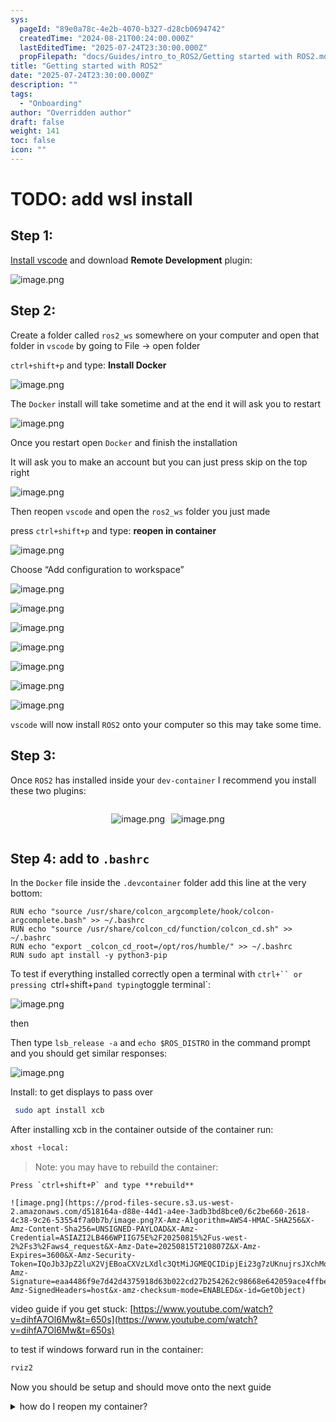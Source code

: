```yaml
---
sys:
  pageId: "89e0a78c-4e2b-4070-b327-d28cb0694742"
  createdTime: "2024-08-21T00:24:00.000Z"
  lastEditedTime: "2025-07-24T23:30:00.000Z"
  propFilepath: "docs/Guides/intro_to_ROS2/Getting started with ROS2.md"
title: "Getting started with ROS2"
date: "2025-07-24T23:30:00.000Z"
description: ""
tags:
  - "Onboarding"
author: "Overridden author"
draft: false
weight: 141
toc: false
icon: ""
---
```


# TODO: add wsl install

## Step 1:

[Install vscode](https://code.visualstudio.com/download) and download **Remote Development** plugin:

![image.png](https://prod-files-secure.s3.us-west-2.amazonaws.com/d518164a-d88e-44d1-a4ee-3adb3bd8bce0/efb52993-1881-4a40-b95e-6f020334f022/image.png?X-Amz-Algorithm=AWS4-HMAC-SHA256&X-Amz-Content-Sha256=UNSIGNED-PAYLOAD&X-Amz-Credential=ASIAZI2LB466XF764OO6%2F20250815%2Fus-west-2%2Fs3%2Faws4_request&X-Amz-Date=20250815T210759Z&X-Amz-Expires=3600&X-Amz-Security-Token=IQoJb3JpZ2luX2VjEBoaCXVzLXdlc3QtMiJHMEUCIQCP2pHoE0D1whFAJprcrrn5q7PIDVY9RsKTQa9rlYNYeAIgYZfv6MDCKmivkEyvh5f8JezQt3q76oFbs3j9R8Uwxb8q%2FwMIYhAAGgw2Mzc0MjMxODM4MDUiDB4FpehiRF16RVIZPyrcA9Wk3g%2BwCNvhmSB2Q%2FfFdZ6D%2FtaTXLdvJDfJlyY%2B%2BA2H4qCKBz%2FMcGp%2BFj7xom%2BpVb7kTjhjyjW6CN5DF7dU7wtSUl00uY0nmv0rNw4ocipjgONte9sVfRk2zVhgB6ccduCBV9xdT7Wv31iBRxm0TR4%2Ft7UZPdT0AuMXG7J0aXJyplAKpsdkXLplRP95KczWpq1HhKyEZu4LIn0Ovvz1ZdgySRehLwMyxNagvIT9BImUq5OkLDvBbIqUB%2FM9oOiPJe5TscSryUzY1c68EfK91S3Ps4edxYAbj%2FmhSC9lOq%2BhAgOYmPZSa0etszcFUDjCHcFtq7cWu7fw9AK5VE7wkV4geweB3t5nMizo5tpcwD9lNI8Ru5Pn0jFVmApaPZ%2FOqA722MlKGv8%2BVh64zLqVscb5kozQLyKVsckwwyFtRT0spDpMqsNJ2%2Fccm8nldacRVUYdk8%2FtykNgczAaZgnfi3dqlqcvgv5B%2BZ8kdFi3nRC66b9ktt2PrmqToZNMF14WhVmCceNVRkjcFODG%2FmXXiVSixTV4z8FGIijMojJKuegpiCnRF9RpWyEwa4AhRJmQZGLsCmWe%2BT311oNFNvDQ0%2F3A%2B0UiRVgu2x%2FXyuhDX9CObk7BAR4OCSGPIwNcMKHa%2FcQGOqUBD8ZJm%2FuUhk1xyMTxZIiahXozx6VnKqoCXB4C0jzkFQMI%2F19hDR90B8oqAhjbHkjvJlLs37%2BC04fO92hshBtmf132VQZDzZdkpc3cwDewQGPZe%2FbrwN7qw0EpbhxKtY%2F5mFAH4Ev8jB6vDJHZF5VjTcrRAhiwq6LOAfXLKIpWcbQk4MSSuAVK2tm3Z2u3kqrcEME1rVdKg6FVK4Vi9jC%2B0bWcbC7g&X-Amz-Signature=cbc1f30691cfe0fdc0448c73a6e83f4e96010a06fdc1460ff2375875ebd23231&X-Amz-SignedHeaders=host&x-amz-checksum-mode=ENABLED&x-id=GetObject)

## Step 2:

Create a folder called `ros2_ws` somewhere on your computer and open that folder in `vscode` by going to File → open folder 

`ctrl+shift+p` and type: **Install Docker**

![image.png](https://prod-files-secure.s3.us-west-2.amazonaws.com/d518164a-d88e-44d1-a4ee-3adb3bd8bce0/2269dc0e-1cd5-47ff-bceb-c04ad9b2eab0/image.png?X-Amz-Algorithm=AWS4-HMAC-SHA256&X-Amz-Content-Sha256=UNSIGNED-PAYLOAD&X-Amz-Credential=ASIAZI2LB466XF764OO6%2F20250815%2Fus-west-2%2Fs3%2Faws4_request&X-Amz-Date=20250815T210759Z&X-Amz-Expires=3600&X-Amz-Security-Token=IQoJb3JpZ2luX2VjEBoaCXVzLXdlc3QtMiJHMEUCIQCP2pHoE0D1whFAJprcrrn5q7PIDVY9RsKTQa9rlYNYeAIgYZfv6MDCKmivkEyvh5f8JezQt3q76oFbs3j9R8Uwxb8q%2FwMIYhAAGgw2Mzc0MjMxODM4MDUiDB4FpehiRF16RVIZPyrcA9Wk3g%2BwCNvhmSB2Q%2FfFdZ6D%2FtaTXLdvJDfJlyY%2B%2BA2H4qCKBz%2FMcGp%2BFj7xom%2BpVb7kTjhjyjW6CN5DF7dU7wtSUl00uY0nmv0rNw4ocipjgONte9sVfRk2zVhgB6ccduCBV9xdT7Wv31iBRxm0TR4%2Ft7UZPdT0AuMXG7J0aXJyplAKpsdkXLplRP95KczWpq1HhKyEZu4LIn0Ovvz1ZdgySRehLwMyxNagvIT9BImUq5OkLDvBbIqUB%2FM9oOiPJe5TscSryUzY1c68EfK91S3Ps4edxYAbj%2FmhSC9lOq%2BhAgOYmPZSa0etszcFUDjCHcFtq7cWu7fw9AK5VE7wkV4geweB3t5nMizo5tpcwD9lNI8Ru5Pn0jFVmApaPZ%2FOqA722MlKGv8%2BVh64zLqVscb5kozQLyKVsckwwyFtRT0spDpMqsNJ2%2Fccm8nldacRVUYdk8%2FtykNgczAaZgnfi3dqlqcvgv5B%2BZ8kdFi3nRC66b9ktt2PrmqToZNMF14WhVmCceNVRkjcFODG%2FmXXiVSixTV4z8FGIijMojJKuegpiCnRF9RpWyEwa4AhRJmQZGLsCmWe%2BT311oNFNvDQ0%2F3A%2B0UiRVgu2x%2FXyuhDX9CObk7BAR4OCSGPIwNcMKHa%2FcQGOqUBD8ZJm%2FuUhk1xyMTxZIiahXozx6VnKqoCXB4C0jzkFQMI%2F19hDR90B8oqAhjbHkjvJlLs37%2BC04fO92hshBtmf132VQZDzZdkpc3cwDewQGPZe%2FbrwN7qw0EpbhxKtY%2F5mFAH4Ev8jB6vDJHZF5VjTcrRAhiwq6LOAfXLKIpWcbQk4MSSuAVK2tm3Z2u3kqrcEME1rVdKg6FVK4Vi9jC%2B0bWcbC7g&X-Amz-Signature=4c144897af1fe8998a8abedd21cab9c6a0a67a0e3e36d706306d61483f7e4469&X-Amz-SignedHeaders=host&x-amz-checksum-mode=ENABLED&x-id=GetObject)

The `Docker` install will take sometime and at the end it will ask you to restart

![image.png](https://prod-files-secure.s3.us-west-2.amazonaws.com/d518164a-d88e-44d1-a4ee-3adb3bd8bce0/ed233f78-be33-4b1f-b89c-9c346c0e961e/image.png?X-Amz-Algorithm=AWS4-HMAC-SHA256&X-Amz-Content-Sha256=UNSIGNED-PAYLOAD&X-Amz-Credential=ASIAZI2LB466XF764OO6%2F20250815%2Fus-west-2%2Fs3%2Faws4_request&X-Amz-Date=20250815T210759Z&X-Amz-Expires=3600&X-Amz-Security-Token=IQoJb3JpZ2luX2VjEBoaCXVzLXdlc3QtMiJHMEUCIQCP2pHoE0D1whFAJprcrrn5q7PIDVY9RsKTQa9rlYNYeAIgYZfv6MDCKmivkEyvh5f8JezQt3q76oFbs3j9R8Uwxb8q%2FwMIYhAAGgw2Mzc0MjMxODM4MDUiDB4FpehiRF16RVIZPyrcA9Wk3g%2BwCNvhmSB2Q%2FfFdZ6D%2FtaTXLdvJDfJlyY%2B%2BA2H4qCKBz%2FMcGp%2BFj7xom%2BpVb7kTjhjyjW6CN5DF7dU7wtSUl00uY0nmv0rNw4ocipjgONte9sVfRk2zVhgB6ccduCBV9xdT7Wv31iBRxm0TR4%2Ft7UZPdT0AuMXG7J0aXJyplAKpsdkXLplRP95KczWpq1HhKyEZu4LIn0Ovvz1ZdgySRehLwMyxNagvIT9BImUq5OkLDvBbIqUB%2FM9oOiPJe5TscSryUzY1c68EfK91S3Ps4edxYAbj%2FmhSC9lOq%2BhAgOYmPZSa0etszcFUDjCHcFtq7cWu7fw9AK5VE7wkV4geweB3t5nMizo5tpcwD9lNI8Ru5Pn0jFVmApaPZ%2FOqA722MlKGv8%2BVh64zLqVscb5kozQLyKVsckwwyFtRT0spDpMqsNJ2%2Fccm8nldacRVUYdk8%2FtykNgczAaZgnfi3dqlqcvgv5B%2BZ8kdFi3nRC66b9ktt2PrmqToZNMF14WhVmCceNVRkjcFODG%2FmXXiVSixTV4z8FGIijMojJKuegpiCnRF9RpWyEwa4AhRJmQZGLsCmWe%2BT311oNFNvDQ0%2F3A%2B0UiRVgu2x%2FXyuhDX9CObk7BAR4OCSGPIwNcMKHa%2FcQGOqUBD8ZJm%2FuUhk1xyMTxZIiahXozx6VnKqoCXB4C0jzkFQMI%2F19hDR90B8oqAhjbHkjvJlLs37%2BC04fO92hshBtmf132VQZDzZdkpc3cwDewQGPZe%2FbrwN7qw0EpbhxKtY%2F5mFAH4Ev8jB6vDJHZF5VjTcrRAhiwq6LOAfXLKIpWcbQk4MSSuAVK2tm3Z2u3kqrcEME1rVdKg6FVK4Vi9jC%2B0bWcbC7g&X-Amz-Signature=c1798f693f492c8c9fe28208447a0ad24c8f7bacce5febadf2f016f17fb034b8&X-Amz-SignedHeaders=host&x-amz-checksum-mode=ENABLED&x-id=GetObject)

Once you restart open `Docker` and finish the installation

It will ask you to make an account but you can just press skip on the top right

![image.png](https://prod-files-secure.s3.us-west-2.amazonaws.com/d518164a-d88e-44d1-a4ee-3adb3bd8bce0/21010ad9-1659-4fd9-9f59-9932a09b2a3d/image.png?X-Amz-Algorithm=AWS4-HMAC-SHA256&X-Amz-Content-Sha256=UNSIGNED-PAYLOAD&X-Amz-Credential=ASIAZI2LB466XF764OO6%2F20250815%2Fus-west-2%2Fs3%2Faws4_request&X-Amz-Date=20250815T210759Z&X-Amz-Expires=3600&X-Amz-Security-Token=IQoJb3JpZ2luX2VjEBoaCXVzLXdlc3QtMiJHMEUCIQCP2pHoE0D1whFAJprcrrn5q7PIDVY9RsKTQa9rlYNYeAIgYZfv6MDCKmivkEyvh5f8JezQt3q76oFbs3j9R8Uwxb8q%2FwMIYhAAGgw2Mzc0MjMxODM4MDUiDB4FpehiRF16RVIZPyrcA9Wk3g%2BwCNvhmSB2Q%2FfFdZ6D%2FtaTXLdvJDfJlyY%2B%2BA2H4qCKBz%2FMcGp%2BFj7xom%2BpVb7kTjhjyjW6CN5DF7dU7wtSUl00uY0nmv0rNw4ocipjgONte9sVfRk2zVhgB6ccduCBV9xdT7Wv31iBRxm0TR4%2Ft7UZPdT0AuMXG7J0aXJyplAKpsdkXLplRP95KczWpq1HhKyEZu4LIn0Ovvz1ZdgySRehLwMyxNagvIT9BImUq5OkLDvBbIqUB%2FM9oOiPJe5TscSryUzY1c68EfK91S3Ps4edxYAbj%2FmhSC9lOq%2BhAgOYmPZSa0etszcFUDjCHcFtq7cWu7fw9AK5VE7wkV4geweB3t5nMizo5tpcwD9lNI8Ru5Pn0jFVmApaPZ%2FOqA722MlKGv8%2BVh64zLqVscb5kozQLyKVsckwwyFtRT0spDpMqsNJ2%2Fccm8nldacRVUYdk8%2FtykNgczAaZgnfi3dqlqcvgv5B%2BZ8kdFi3nRC66b9ktt2PrmqToZNMF14WhVmCceNVRkjcFODG%2FmXXiVSixTV4z8FGIijMojJKuegpiCnRF9RpWyEwa4AhRJmQZGLsCmWe%2BT311oNFNvDQ0%2F3A%2B0UiRVgu2x%2FXyuhDX9CObk7BAR4OCSGPIwNcMKHa%2FcQGOqUBD8ZJm%2FuUhk1xyMTxZIiahXozx6VnKqoCXB4C0jzkFQMI%2F19hDR90B8oqAhjbHkjvJlLs37%2BC04fO92hshBtmf132VQZDzZdkpc3cwDewQGPZe%2FbrwN7qw0EpbhxKtY%2F5mFAH4Ev8jB6vDJHZF5VjTcrRAhiwq6LOAfXLKIpWcbQk4MSSuAVK2tm3Z2u3kqrcEME1rVdKg6FVK4Vi9jC%2B0bWcbC7g&X-Amz-Signature=8471a288e79d2439aeb767f46b50c2696d2c6ac8811fd73713e9a85132807575&X-Amz-SignedHeaders=host&x-amz-checksum-mode=ENABLED&x-id=GetObject)

Then reopen `vscode` and open the `ros2_ws` folder you just made

press `ctrl+shift+p` and type: **reopen in container**

![image.png](https://prod-files-secure.s3.us-west-2.amazonaws.com/d518164a-d88e-44d1-a4ee-3adb3bd8bce0/4e93b8c2-41ad-488c-8095-c74205196118/image.png?X-Amz-Algorithm=AWS4-HMAC-SHA256&X-Amz-Content-Sha256=UNSIGNED-PAYLOAD&X-Amz-Credential=ASIAZI2LB466XF764OO6%2F20250815%2Fus-west-2%2Fs3%2Faws4_request&X-Amz-Date=20250815T210759Z&X-Amz-Expires=3600&X-Amz-Security-Token=IQoJb3JpZ2luX2VjEBoaCXVzLXdlc3QtMiJHMEUCIQCP2pHoE0D1whFAJprcrrn5q7PIDVY9RsKTQa9rlYNYeAIgYZfv6MDCKmivkEyvh5f8JezQt3q76oFbs3j9R8Uwxb8q%2FwMIYhAAGgw2Mzc0MjMxODM4MDUiDB4FpehiRF16RVIZPyrcA9Wk3g%2BwCNvhmSB2Q%2FfFdZ6D%2FtaTXLdvJDfJlyY%2B%2BA2H4qCKBz%2FMcGp%2BFj7xom%2BpVb7kTjhjyjW6CN5DF7dU7wtSUl00uY0nmv0rNw4ocipjgONte9sVfRk2zVhgB6ccduCBV9xdT7Wv31iBRxm0TR4%2Ft7UZPdT0AuMXG7J0aXJyplAKpsdkXLplRP95KczWpq1HhKyEZu4LIn0Ovvz1ZdgySRehLwMyxNagvIT9BImUq5OkLDvBbIqUB%2FM9oOiPJe5TscSryUzY1c68EfK91S3Ps4edxYAbj%2FmhSC9lOq%2BhAgOYmPZSa0etszcFUDjCHcFtq7cWu7fw9AK5VE7wkV4geweB3t5nMizo5tpcwD9lNI8Ru5Pn0jFVmApaPZ%2FOqA722MlKGv8%2BVh64zLqVscb5kozQLyKVsckwwyFtRT0spDpMqsNJ2%2Fccm8nldacRVUYdk8%2FtykNgczAaZgnfi3dqlqcvgv5B%2BZ8kdFi3nRC66b9ktt2PrmqToZNMF14WhVmCceNVRkjcFODG%2FmXXiVSixTV4z8FGIijMojJKuegpiCnRF9RpWyEwa4AhRJmQZGLsCmWe%2BT311oNFNvDQ0%2F3A%2B0UiRVgu2x%2FXyuhDX9CObk7BAR4OCSGPIwNcMKHa%2FcQGOqUBD8ZJm%2FuUhk1xyMTxZIiahXozx6VnKqoCXB4C0jzkFQMI%2F19hDR90B8oqAhjbHkjvJlLs37%2BC04fO92hshBtmf132VQZDzZdkpc3cwDewQGPZe%2FbrwN7qw0EpbhxKtY%2F5mFAH4Ev8jB6vDJHZF5VjTcrRAhiwq6LOAfXLKIpWcbQk4MSSuAVK2tm3Z2u3kqrcEME1rVdKg6FVK4Vi9jC%2B0bWcbC7g&X-Amz-Signature=4a06073b0e6a3f3b6c89c56e1995dd0de249873ce326fee8929d88fe5cdf886c&X-Amz-SignedHeaders=host&x-amz-checksum-mode=ENABLED&x-id=GetObject)

Choose “Add configuration to workspace”

![image.png](https://prod-files-secure.s3.us-west-2.amazonaws.com/d518164a-d88e-44d1-a4ee-3adb3bd8bce0/9560b282-5060-4989-ba37-97e7b2c22476/image.png?X-Amz-Algorithm=AWS4-HMAC-SHA256&X-Amz-Content-Sha256=UNSIGNED-PAYLOAD&X-Amz-Credential=ASIAZI2LB466XF764OO6%2F20250815%2Fus-west-2%2Fs3%2Faws4_request&X-Amz-Date=20250815T210759Z&X-Amz-Expires=3600&X-Amz-Security-Token=IQoJb3JpZ2luX2VjEBoaCXVzLXdlc3QtMiJHMEUCIQCP2pHoE0D1whFAJprcrrn5q7PIDVY9RsKTQa9rlYNYeAIgYZfv6MDCKmivkEyvh5f8JezQt3q76oFbs3j9R8Uwxb8q%2FwMIYhAAGgw2Mzc0MjMxODM4MDUiDB4FpehiRF16RVIZPyrcA9Wk3g%2BwCNvhmSB2Q%2FfFdZ6D%2FtaTXLdvJDfJlyY%2B%2BA2H4qCKBz%2FMcGp%2BFj7xom%2BpVb7kTjhjyjW6CN5DF7dU7wtSUl00uY0nmv0rNw4ocipjgONte9sVfRk2zVhgB6ccduCBV9xdT7Wv31iBRxm0TR4%2Ft7UZPdT0AuMXG7J0aXJyplAKpsdkXLplRP95KczWpq1HhKyEZu4LIn0Ovvz1ZdgySRehLwMyxNagvIT9BImUq5OkLDvBbIqUB%2FM9oOiPJe5TscSryUzY1c68EfK91S3Ps4edxYAbj%2FmhSC9lOq%2BhAgOYmPZSa0etszcFUDjCHcFtq7cWu7fw9AK5VE7wkV4geweB3t5nMizo5tpcwD9lNI8Ru5Pn0jFVmApaPZ%2FOqA722MlKGv8%2BVh64zLqVscb5kozQLyKVsckwwyFtRT0spDpMqsNJ2%2Fccm8nldacRVUYdk8%2FtykNgczAaZgnfi3dqlqcvgv5B%2BZ8kdFi3nRC66b9ktt2PrmqToZNMF14WhVmCceNVRkjcFODG%2FmXXiVSixTV4z8FGIijMojJKuegpiCnRF9RpWyEwa4AhRJmQZGLsCmWe%2BT311oNFNvDQ0%2F3A%2B0UiRVgu2x%2FXyuhDX9CObk7BAR4OCSGPIwNcMKHa%2FcQGOqUBD8ZJm%2FuUhk1xyMTxZIiahXozx6VnKqoCXB4C0jzkFQMI%2F19hDR90B8oqAhjbHkjvJlLs37%2BC04fO92hshBtmf132VQZDzZdkpc3cwDewQGPZe%2FbrwN7qw0EpbhxKtY%2F5mFAH4Ev8jB6vDJHZF5VjTcrRAhiwq6LOAfXLKIpWcbQk4MSSuAVK2tm3Z2u3kqrcEME1rVdKg6FVK4Vi9jC%2B0bWcbC7g&X-Amz-Signature=68c9ef7750942e3e64b6df64ec061031b64a3ff3dfee69cc4df63c55af7c9513&X-Amz-SignedHeaders=host&x-amz-checksum-mode=ENABLED&x-id=GetObject)

![image.png](https://prod-files-secure.s3.us-west-2.amazonaws.com/d518164a-d88e-44d1-a4ee-3adb3bd8bce0/2ee63f81-886b-48e8-a553-dc6e5eac99e4/image.png?X-Amz-Algorithm=AWS4-HMAC-SHA256&X-Amz-Content-Sha256=UNSIGNED-PAYLOAD&X-Amz-Credential=ASIAZI2LB466XF764OO6%2F20250815%2Fus-west-2%2Fs3%2Faws4_request&X-Amz-Date=20250815T210759Z&X-Amz-Expires=3600&X-Amz-Security-Token=IQoJb3JpZ2luX2VjEBoaCXVzLXdlc3QtMiJHMEUCIQCP2pHoE0D1whFAJprcrrn5q7PIDVY9RsKTQa9rlYNYeAIgYZfv6MDCKmivkEyvh5f8JezQt3q76oFbs3j9R8Uwxb8q%2FwMIYhAAGgw2Mzc0MjMxODM4MDUiDB4FpehiRF16RVIZPyrcA9Wk3g%2BwCNvhmSB2Q%2FfFdZ6D%2FtaTXLdvJDfJlyY%2B%2BA2H4qCKBz%2FMcGp%2BFj7xom%2BpVb7kTjhjyjW6CN5DF7dU7wtSUl00uY0nmv0rNw4ocipjgONte9sVfRk2zVhgB6ccduCBV9xdT7Wv31iBRxm0TR4%2Ft7UZPdT0AuMXG7J0aXJyplAKpsdkXLplRP95KczWpq1HhKyEZu4LIn0Ovvz1ZdgySRehLwMyxNagvIT9BImUq5OkLDvBbIqUB%2FM9oOiPJe5TscSryUzY1c68EfK91S3Ps4edxYAbj%2FmhSC9lOq%2BhAgOYmPZSa0etszcFUDjCHcFtq7cWu7fw9AK5VE7wkV4geweB3t5nMizo5tpcwD9lNI8Ru5Pn0jFVmApaPZ%2FOqA722MlKGv8%2BVh64zLqVscb5kozQLyKVsckwwyFtRT0spDpMqsNJ2%2Fccm8nldacRVUYdk8%2FtykNgczAaZgnfi3dqlqcvgv5B%2BZ8kdFi3nRC66b9ktt2PrmqToZNMF14WhVmCceNVRkjcFODG%2FmXXiVSixTV4z8FGIijMojJKuegpiCnRF9RpWyEwa4AhRJmQZGLsCmWe%2BT311oNFNvDQ0%2F3A%2B0UiRVgu2x%2FXyuhDX9CObk7BAR4OCSGPIwNcMKHa%2FcQGOqUBD8ZJm%2FuUhk1xyMTxZIiahXozx6VnKqoCXB4C0jzkFQMI%2F19hDR90B8oqAhjbHkjvJlLs37%2BC04fO92hshBtmf132VQZDzZdkpc3cwDewQGPZe%2FbrwN7qw0EpbhxKtY%2F5mFAH4Ev8jB6vDJHZF5VjTcrRAhiwq6LOAfXLKIpWcbQk4MSSuAVK2tm3Z2u3kqrcEME1rVdKg6FVK4Vi9jC%2B0bWcbC7g&X-Amz-Signature=5e0319e322a6e6955b8b3b239d58da1f6628974b6e09338a1f76dc69ecd6d2c5&X-Amz-SignedHeaders=host&x-amz-checksum-mode=ENABLED&x-id=GetObject)

![image.png](https://prod-files-secure.s3.us-west-2.amazonaws.com/d518164a-d88e-44d1-a4ee-3adb3bd8bce0/e0fd626c-c8b6-4b2c-95d1-fa4c26514504/image.png?X-Amz-Algorithm=AWS4-HMAC-SHA256&X-Amz-Content-Sha256=UNSIGNED-PAYLOAD&X-Amz-Credential=ASIAZI2LB466XF764OO6%2F20250815%2Fus-west-2%2Fs3%2Faws4_request&X-Amz-Date=20250815T210759Z&X-Amz-Expires=3600&X-Amz-Security-Token=IQoJb3JpZ2luX2VjEBoaCXVzLXdlc3QtMiJHMEUCIQCP2pHoE0D1whFAJprcrrn5q7PIDVY9RsKTQa9rlYNYeAIgYZfv6MDCKmivkEyvh5f8JezQt3q76oFbs3j9R8Uwxb8q%2FwMIYhAAGgw2Mzc0MjMxODM4MDUiDB4FpehiRF16RVIZPyrcA9Wk3g%2BwCNvhmSB2Q%2FfFdZ6D%2FtaTXLdvJDfJlyY%2B%2BA2H4qCKBz%2FMcGp%2BFj7xom%2BpVb7kTjhjyjW6CN5DF7dU7wtSUl00uY0nmv0rNw4ocipjgONte9sVfRk2zVhgB6ccduCBV9xdT7Wv31iBRxm0TR4%2Ft7UZPdT0AuMXG7J0aXJyplAKpsdkXLplRP95KczWpq1HhKyEZu4LIn0Ovvz1ZdgySRehLwMyxNagvIT9BImUq5OkLDvBbIqUB%2FM9oOiPJe5TscSryUzY1c68EfK91S3Ps4edxYAbj%2FmhSC9lOq%2BhAgOYmPZSa0etszcFUDjCHcFtq7cWu7fw9AK5VE7wkV4geweB3t5nMizo5tpcwD9lNI8Ru5Pn0jFVmApaPZ%2FOqA722MlKGv8%2BVh64zLqVscb5kozQLyKVsckwwyFtRT0spDpMqsNJ2%2Fccm8nldacRVUYdk8%2FtykNgczAaZgnfi3dqlqcvgv5B%2BZ8kdFi3nRC66b9ktt2PrmqToZNMF14WhVmCceNVRkjcFODG%2FmXXiVSixTV4z8FGIijMojJKuegpiCnRF9RpWyEwa4AhRJmQZGLsCmWe%2BT311oNFNvDQ0%2F3A%2B0UiRVgu2x%2FXyuhDX9CObk7BAR4OCSGPIwNcMKHa%2FcQGOqUBD8ZJm%2FuUhk1xyMTxZIiahXozx6VnKqoCXB4C0jzkFQMI%2F19hDR90B8oqAhjbHkjvJlLs37%2BC04fO92hshBtmf132VQZDzZdkpc3cwDewQGPZe%2FbrwN7qw0EpbhxKtY%2F5mFAH4Ev8jB6vDJHZF5VjTcrRAhiwq6LOAfXLKIpWcbQk4MSSuAVK2tm3Z2u3kqrcEME1rVdKg6FVK4Vi9jC%2B0bWcbC7g&X-Amz-Signature=5d77cf712e1a1b80f40917cd780253ff5779fb885b30903eeeadc68d44cf285d&X-Amz-SignedHeaders=host&x-amz-checksum-mode=ENABLED&x-id=GetObject)

![image.png](https://prod-files-secure.s3.us-west-2.amazonaws.com/d518164a-d88e-44d1-a4ee-3adb3bd8bce0/a2e13f50-d2ab-4719-a4c2-7ced634bfc9d/image.png?X-Amz-Algorithm=AWS4-HMAC-SHA256&X-Amz-Content-Sha256=UNSIGNED-PAYLOAD&X-Amz-Credential=ASIAZI2LB466XF764OO6%2F20250815%2Fus-west-2%2Fs3%2Faws4_request&X-Amz-Date=20250815T210759Z&X-Amz-Expires=3600&X-Amz-Security-Token=IQoJb3JpZ2luX2VjEBoaCXVzLXdlc3QtMiJHMEUCIQCP2pHoE0D1whFAJprcrrn5q7PIDVY9RsKTQa9rlYNYeAIgYZfv6MDCKmivkEyvh5f8JezQt3q76oFbs3j9R8Uwxb8q%2FwMIYhAAGgw2Mzc0MjMxODM4MDUiDB4FpehiRF16RVIZPyrcA9Wk3g%2BwCNvhmSB2Q%2FfFdZ6D%2FtaTXLdvJDfJlyY%2B%2BA2H4qCKBz%2FMcGp%2BFj7xom%2BpVb7kTjhjyjW6CN5DF7dU7wtSUl00uY0nmv0rNw4ocipjgONte9sVfRk2zVhgB6ccduCBV9xdT7Wv31iBRxm0TR4%2Ft7UZPdT0AuMXG7J0aXJyplAKpsdkXLplRP95KczWpq1HhKyEZu4LIn0Ovvz1ZdgySRehLwMyxNagvIT9BImUq5OkLDvBbIqUB%2FM9oOiPJe5TscSryUzY1c68EfK91S3Ps4edxYAbj%2FmhSC9lOq%2BhAgOYmPZSa0etszcFUDjCHcFtq7cWu7fw9AK5VE7wkV4geweB3t5nMizo5tpcwD9lNI8Ru5Pn0jFVmApaPZ%2FOqA722MlKGv8%2BVh64zLqVscb5kozQLyKVsckwwyFtRT0spDpMqsNJ2%2Fccm8nldacRVUYdk8%2FtykNgczAaZgnfi3dqlqcvgv5B%2BZ8kdFi3nRC66b9ktt2PrmqToZNMF14WhVmCceNVRkjcFODG%2FmXXiVSixTV4z8FGIijMojJKuegpiCnRF9RpWyEwa4AhRJmQZGLsCmWe%2BT311oNFNvDQ0%2F3A%2B0UiRVgu2x%2FXyuhDX9CObk7BAR4OCSGPIwNcMKHa%2FcQGOqUBD8ZJm%2FuUhk1xyMTxZIiahXozx6VnKqoCXB4C0jzkFQMI%2F19hDR90B8oqAhjbHkjvJlLs37%2BC04fO92hshBtmf132VQZDzZdkpc3cwDewQGPZe%2FbrwN7qw0EpbhxKtY%2F5mFAH4Ev8jB6vDJHZF5VjTcrRAhiwq6LOAfXLKIpWcbQk4MSSuAVK2tm3Z2u3kqrcEME1rVdKg6FVK4Vi9jC%2B0bWcbC7g&X-Amz-Signature=e3c140668c74f1271bc2f111d99ec6324b8e18b15d13dd87c90a6b2ee6feca06&X-Amz-SignedHeaders=host&x-amz-checksum-mode=ENABLED&x-id=GetObject)

![image.png](https://prod-files-secure.s3.us-west-2.amazonaws.com/d518164a-d88e-44d1-a4ee-3adb3bd8bce0/6cc478ad-aaba-4bf7-9fcc-403277ab896c/image.png?X-Amz-Algorithm=AWS4-HMAC-SHA256&X-Amz-Content-Sha256=UNSIGNED-PAYLOAD&X-Amz-Credential=ASIAZI2LB466XF764OO6%2F20250815%2Fus-west-2%2Fs3%2Faws4_request&X-Amz-Date=20250815T210759Z&X-Amz-Expires=3600&X-Amz-Security-Token=IQoJb3JpZ2luX2VjEBoaCXVzLXdlc3QtMiJHMEUCIQCP2pHoE0D1whFAJprcrrn5q7PIDVY9RsKTQa9rlYNYeAIgYZfv6MDCKmivkEyvh5f8JezQt3q76oFbs3j9R8Uwxb8q%2FwMIYhAAGgw2Mzc0MjMxODM4MDUiDB4FpehiRF16RVIZPyrcA9Wk3g%2BwCNvhmSB2Q%2FfFdZ6D%2FtaTXLdvJDfJlyY%2B%2BA2H4qCKBz%2FMcGp%2BFj7xom%2BpVb7kTjhjyjW6CN5DF7dU7wtSUl00uY0nmv0rNw4ocipjgONte9sVfRk2zVhgB6ccduCBV9xdT7Wv31iBRxm0TR4%2Ft7UZPdT0AuMXG7J0aXJyplAKpsdkXLplRP95KczWpq1HhKyEZu4LIn0Ovvz1ZdgySRehLwMyxNagvIT9BImUq5OkLDvBbIqUB%2FM9oOiPJe5TscSryUzY1c68EfK91S3Ps4edxYAbj%2FmhSC9lOq%2BhAgOYmPZSa0etszcFUDjCHcFtq7cWu7fw9AK5VE7wkV4geweB3t5nMizo5tpcwD9lNI8Ru5Pn0jFVmApaPZ%2FOqA722MlKGv8%2BVh64zLqVscb5kozQLyKVsckwwyFtRT0spDpMqsNJ2%2Fccm8nldacRVUYdk8%2FtykNgczAaZgnfi3dqlqcvgv5B%2BZ8kdFi3nRC66b9ktt2PrmqToZNMF14WhVmCceNVRkjcFODG%2FmXXiVSixTV4z8FGIijMojJKuegpiCnRF9RpWyEwa4AhRJmQZGLsCmWe%2BT311oNFNvDQ0%2F3A%2B0UiRVgu2x%2FXyuhDX9CObk7BAR4OCSGPIwNcMKHa%2FcQGOqUBD8ZJm%2FuUhk1xyMTxZIiahXozx6VnKqoCXB4C0jzkFQMI%2F19hDR90B8oqAhjbHkjvJlLs37%2BC04fO92hshBtmf132VQZDzZdkpc3cwDewQGPZe%2FbrwN7qw0EpbhxKtY%2F5mFAH4Ev8jB6vDJHZF5VjTcrRAhiwq6LOAfXLKIpWcbQk4MSSuAVK2tm3Z2u3kqrcEME1rVdKg6FVK4Vi9jC%2B0bWcbC7g&X-Amz-Signature=d6a3e84acb282759549f241f5c8a4ad54ede7baf59708c34acb50fe9b77386f5&X-Amz-SignedHeaders=host&x-amz-checksum-mode=ENABLED&x-id=GetObject)

![image.png](https://prod-files-secure.s3.us-west-2.amazonaws.com/d518164a-d88e-44d1-a4ee-3adb3bd8bce0/53255b28-f75e-430f-b9e3-c0ac8577e42b/image.png?X-Amz-Algorithm=AWS4-HMAC-SHA256&X-Amz-Content-Sha256=UNSIGNED-PAYLOAD&X-Amz-Credential=ASIAZI2LB466XF764OO6%2F20250815%2Fus-west-2%2Fs3%2Faws4_request&X-Amz-Date=20250815T210759Z&X-Amz-Expires=3600&X-Amz-Security-Token=IQoJb3JpZ2luX2VjEBoaCXVzLXdlc3QtMiJHMEUCIQCP2pHoE0D1whFAJprcrrn5q7PIDVY9RsKTQa9rlYNYeAIgYZfv6MDCKmivkEyvh5f8JezQt3q76oFbs3j9R8Uwxb8q%2FwMIYhAAGgw2Mzc0MjMxODM4MDUiDB4FpehiRF16RVIZPyrcA9Wk3g%2BwCNvhmSB2Q%2FfFdZ6D%2FtaTXLdvJDfJlyY%2B%2BA2H4qCKBz%2FMcGp%2BFj7xom%2BpVb7kTjhjyjW6CN5DF7dU7wtSUl00uY0nmv0rNw4ocipjgONte9sVfRk2zVhgB6ccduCBV9xdT7Wv31iBRxm0TR4%2Ft7UZPdT0AuMXG7J0aXJyplAKpsdkXLplRP95KczWpq1HhKyEZu4LIn0Ovvz1ZdgySRehLwMyxNagvIT9BImUq5OkLDvBbIqUB%2FM9oOiPJe5TscSryUzY1c68EfK91S3Ps4edxYAbj%2FmhSC9lOq%2BhAgOYmPZSa0etszcFUDjCHcFtq7cWu7fw9AK5VE7wkV4geweB3t5nMizo5tpcwD9lNI8Ru5Pn0jFVmApaPZ%2FOqA722MlKGv8%2BVh64zLqVscb5kozQLyKVsckwwyFtRT0spDpMqsNJ2%2Fccm8nldacRVUYdk8%2FtykNgczAaZgnfi3dqlqcvgv5B%2BZ8kdFi3nRC66b9ktt2PrmqToZNMF14WhVmCceNVRkjcFODG%2FmXXiVSixTV4z8FGIijMojJKuegpiCnRF9RpWyEwa4AhRJmQZGLsCmWe%2BT311oNFNvDQ0%2F3A%2B0UiRVgu2x%2FXyuhDX9CObk7BAR4OCSGPIwNcMKHa%2FcQGOqUBD8ZJm%2FuUhk1xyMTxZIiahXozx6VnKqoCXB4C0jzkFQMI%2F19hDR90B8oqAhjbHkjvJlLs37%2BC04fO92hshBtmf132VQZDzZdkpc3cwDewQGPZe%2FbrwN7qw0EpbhxKtY%2F5mFAH4Ev8jB6vDJHZF5VjTcrRAhiwq6LOAfXLKIpWcbQk4MSSuAVK2tm3Z2u3kqrcEME1rVdKg6FVK4Vi9jC%2B0bWcbC7g&X-Amz-Signature=76344c91994d2722d23e29b1161fdd0e5535cc46b48c4432f4fb646b96dbfc15&X-Amz-SignedHeaders=host&x-amz-checksum-mode=ENABLED&x-id=GetObject)

![image.png](https://prod-files-secure.s3.us-west-2.amazonaws.com/d518164a-d88e-44d1-a4ee-3adb3bd8bce0/7c562767-5af9-4ffb-97d1-327bcdf4ee00/image.png?X-Amz-Algorithm=AWS4-HMAC-SHA256&X-Amz-Content-Sha256=UNSIGNED-PAYLOAD&X-Amz-Credential=ASIAZI2LB466XF764OO6%2F20250815%2Fus-west-2%2Fs3%2Faws4_request&X-Amz-Date=20250815T210759Z&X-Amz-Expires=3600&X-Amz-Security-Token=IQoJb3JpZ2luX2VjEBoaCXVzLXdlc3QtMiJHMEUCIQCP2pHoE0D1whFAJprcrrn5q7PIDVY9RsKTQa9rlYNYeAIgYZfv6MDCKmivkEyvh5f8JezQt3q76oFbs3j9R8Uwxb8q%2FwMIYhAAGgw2Mzc0MjMxODM4MDUiDB4FpehiRF16RVIZPyrcA9Wk3g%2BwCNvhmSB2Q%2FfFdZ6D%2FtaTXLdvJDfJlyY%2B%2BA2H4qCKBz%2FMcGp%2BFj7xom%2BpVb7kTjhjyjW6CN5DF7dU7wtSUl00uY0nmv0rNw4ocipjgONte9sVfRk2zVhgB6ccduCBV9xdT7Wv31iBRxm0TR4%2Ft7UZPdT0AuMXG7J0aXJyplAKpsdkXLplRP95KczWpq1HhKyEZu4LIn0Ovvz1ZdgySRehLwMyxNagvIT9BImUq5OkLDvBbIqUB%2FM9oOiPJe5TscSryUzY1c68EfK91S3Ps4edxYAbj%2FmhSC9lOq%2BhAgOYmPZSa0etszcFUDjCHcFtq7cWu7fw9AK5VE7wkV4geweB3t5nMizo5tpcwD9lNI8Ru5Pn0jFVmApaPZ%2FOqA722MlKGv8%2BVh64zLqVscb5kozQLyKVsckwwyFtRT0spDpMqsNJ2%2Fccm8nldacRVUYdk8%2FtykNgczAaZgnfi3dqlqcvgv5B%2BZ8kdFi3nRC66b9ktt2PrmqToZNMF14WhVmCceNVRkjcFODG%2FmXXiVSixTV4z8FGIijMojJKuegpiCnRF9RpWyEwa4AhRJmQZGLsCmWe%2BT311oNFNvDQ0%2F3A%2B0UiRVgu2x%2FXyuhDX9CObk7BAR4OCSGPIwNcMKHa%2FcQGOqUBD8ZJm%2FuUhk1xyMTxZIiahXozx6VnKqoCXB4C0jzkFQMI%2F19hDR90B8oqAhjbHkjvJlLs37%2BC04fO92hshBtmf132VQZDzZdkpc3cwDewQGPZe%2FbrwN7qw0EpbhxKtY%2F5mFAH4Ev8jB6vDJHZF5VjTcrRAhiwq6LOAfXLKIpWcbQk4MSSuAVK2tm3Z2u3kqrcEME1rVdKg6FVK4Vi9jC%2B0bWcbC7g&X-Amz-Signature=2a268e605cf825d8b0e188b7e15ec71430b83a8d0565a2a3174d7aa3d94ae388&X-Amz-SignedHeaders=host&x-amz-checksum-mode=ENABLED&x-id=GetObject)

`vscode` will now install `ROS2` onto your computer so this may take some time.

## Step 3:

Once `ROS2` has installed inside your `dev-container` I recommend you install these two plugins:

<div style="display: flex;flex-direction: row; column-gap:10px; max-width: 630px;justify-content: center;">
<div>

![image.png](https://prod-files-secure.s3.us-west-2.amazonaws.com/d518164a-d88e-44d1-a4ee-3adb3bd8bce0/3fc3d550-5a54-4ba1-ba6b-faa01cdb7369/image.png?X-Amz-Algorithm=AWS4-HMAC-SHA256&X-Amz-Content-Sha256=UNSIGNED-PAYLOAD&X-Amz-Credential=ASIAZI2LB4667IFIDSU4%2F20250815%2Fus-west-2%2Fs3%2Faws4_request&X-Amz-Date=20250815T210806Z&X-Amz-Expires=3600&X-Amz-Security-Token=IQoJb3JpZ2luX2VjEBoaCXVzLXdlc3QtMiJIMEYCIQDhf%2F%2BJE7ziR9Ol9CLL2TXjJG8eJyhS5UH64iu1i9oP8wIhAM2i3lDoctnYCewYfjO4tkfEI8zerWpzBi1vCdZbj7epKv8DCGIQABoMNjM3NDIzMTgzODA1Igw9zJtf9yxJ01UuS7oq3AOvpKRJ6GMMazL25EesjwwYwUlg6u3LszYmzZ2cVKgK62kd7Tq9rV2e%2Fm7hQZ0Z%2FZ6vPOcoz8z5g9IlO%2F7WteMCWOaaAGHERUqyu3iJyDHJSGCWQLvTnvSY25vnboI9SJGmnOM9CLbvyZ71T2KdkyGslmNyqeFbNuLE6DpV3r3zeg1uimvcnDnRt2b%2F4X09uxf2nMqmnkiAq9VasoBZ7O1Zj6Cmzuc63ygQoxWhU8o7iyH1qLAZjs2zhsyQwo1Qet3VInZoJ2SLMnXH7UjYSqkOF01I9CM5h32jtB4Sia1XS%2BiSEC4FYy0Tql7c4op5%2BBXGdjLYfz03uCu%2BBHahPCFqSbMxQ4gl8ukgXKzoigKXSrATkDSvtIE5ZfLDF7medKexpEHLQBW8%2Bd58ztpdM%2BedkNVxc98RPe8LQp9tvD9TtuLQhq85vQDWj17K4JVaRkUmX3ys5D0Yu%2Foh2eWnZsxh4C2ln8zMNuLDgA5AFXC5lP3apz4NfoE1zjEVd6sx0GOqWIgl2jqAXAJuvSPQUYNwo%2BCvftA%2F1eDbjff1uz5Gm%2BquwKrcuaMPCbjFC8t58QoI78ihzPBn9mljPPfxVLzi4Mh5F64Hp6QXiMDTsnT3DepC2Dg5jVfGhg9aXzCS2%2F3EBjqkAfYQJDjgqe6%2Bqv%2FsUqly%2F83hQ4drwrOND1nuUQGW8qXY5isodVE5zYWlV4lhTVAnf5eDCdu6Wh4JNfbRyEcxtOo7aBm%2BP3TqDmzkORU2qHtqadJltB8LtRxcAsQzDvWzVkDFJeBuhLxzpQwAsOcNE9L8qZtuGHlkFmU8hfDzz79QHFoecn8aWQi8r%2F02piWv35DNZaj6IsPcPzqGc%2FNqOekGLHXa&X-Amz-Signature=6bced45aad796c905fa8997520d1eb9678551ee96dad671880522ea03f87bd7e&X-Amz-SignedHeaders=host&x-amz-checksum-mode=ENABLED&x-id=GetObject)

</div>
<div>

![image.png](https://prod-files-secure.s3.us-west-2.amazonaws.com/d518164a-d88e-44d1-a4ee-3adb3bd8bce0/d994cc66-13c2-4093-a5a3-f84cf4601a82/image.png?X-Amz-Algorithm=AWS4-HMAC-SHA256&X-Amz-Content-Sha256=UNSIGNED-PAYLOAD&X-Amz-Credential=ASIAZI2LB466QSJ55BYE%2F20250815%2Fus-west-2%2Fs3%2Faws4_request&X-Amz-Date=20250815T210806Z&X-Amz-Expires=3600&X-Amz-Security-Token=IQoJb3JpZ2luX2VjEBoaCXVzLXdlc3QtMiJIMEYCIQCxxFPl2761lY9oLLdCqq2lERZORJZeeQeMxdeo26kLtgIhALmb6YfVsq2LssTjrX8Zr9IUkzcSR4hTr78lsFPL2TXhKv8DCGMQABoMNjM3NDIzMTgzODA1IgwZktkpu%2B%2BUbvwmwpMq3ANiv7mdqIp2H9YwWpzkTVFftZ1Melr%2FGuC7SLoyK7qt2WHI43XI73viczW%2FL%2BwJq0RSqwF6xEI%2F3%2BkTciwXKiHCyyn78wbq05zDgHmK%2BUnE5AkmdEqDivtN4hXODj03%2BzTkzknBiY0ee2ipNw8IAVb6FJ02s29BPEK45wFcRMUx3N2%2BxjPDg1TBDFkRK8su1bLzn0UZFkUKGhqMoDmBP8f2%2Bh56fqY0W3JWC6mV%2FKUFHbKEcUai13VfvtnMF%2Bd4OuPgNCm1oQLVTKpvV31Whn%2BN8VV7HgUiAiCriTZ4n44WsfpMsn5mHQX%2BWsqTP4IE9IOhnfvikUU66MiF%2FtpbQjisuWReOzBwENPPFmxgXyW1LlBnQTAjwz5%2FD3zJOVXvlu%2BcjTWHvFuXt73%2B7zQkEnJh0Rw3JRu3KLH3h5dleO3YnMCtDygwKleC3cC8D3%2BpsyFBlWgoCGsjraze8v%2FtQluNnnAcwT4HIN%2FJs4CjWFsNykOFdocx8NY69XtLsJzu9%2FLcBJIMfW3H7wVM8NtPvrvbtWLUfY%2FPd1M1GYd%2B%2BHhOT4lFLOnTGhsU1FkyBXTZGH0Wa1g18sLRzpcr09Z%2BjWH6xQKNx2yd7eqjaacmAoCgpWZDlgmmQfR5ztENOzDn2v3EBjqkAeK%2BQbLJlTqYiXLXVD25ptzT8%2BXxpTI7RCHx4weUIOf%2F%2FA2ED%2Bge68Dj6T4dOLHHpcco7Y5UFygQNKmS2SbIlPo%2F9%2BE3HodaYc2aRw8d2QaeCh7IOUfv0LQVx2seXaMfvDjb1z8U9V%2Fd169P66M9vImCVZgj5r0Hv0bumscfXk9kK7QUsYJzEqjEbTWAJ8h2FaXv7uHsE96ARNAwGaNSg%2FdyOEiR&X-Amz-Signature=d6185c58bf0c2e8eb33a02c69f23c95db72d62c01ead1c57c74e99b8d9e6eab6&X-Amz-SignedHeaders=host&x-amz-checksum-mode=ENABLED&x-id=GetObject)

</div>
</div>

## Step 4: add to `.bashrc`

In the `Docker` file inside the `.devcontainer` folder add this line at the very bottom: 

```docker
RUN echo "source /usr/share/colcon_argcomplete/hook/colcon-argcomplete.bash" >> ~/.bashrc
RUN echo "source /usr/share/colcon_cd/function/colcon_cd.sh" >> ~/.bashrc
RUN echo "export _colcon_cd_root=/opt/ros/humble/" >> ~/.bashrc
RUN sudo apt install -y python3-pip 
```

To test if everything installed correctly open a terminal with `ctrl+`` or pressing `ctrl+shift+p` and typing `toggle terminal`:

![image.png](https://prod-files-secure.s3.us-west-2.amazonaws.com/d518164a-d88e-44d1-a4ee-3adb3bd8bce0/6a4943d8-b04e-4c02-9a58-775f3384d1a5/image.png?X-Amz-Algorithm=AWS4-HMAC-SHA256&X-Amz-Content-Sha256=UNSIGNED-PAYLOAD&X-Amz-Credential=ASIAZI2LB466XF764OO6%2F20250815%2Fus-west-2%2Fs3%2Faws4_request&X-Amz-Date=20250815T210759Z&X-Amz-Expires=3600&X-Amz-Security-Token=IQoJb3JpZ2luX2VjEBoaCXVzLXdlc3QtMiJHMEUCIQCP2pHoE0D1whFAJprcrrn5q7PIDVY9RsKTQa9rlYNYeAIgYZfv6MDCKmivkEyvh5f8JezQt3q76oFbs3j9R8Uwxb8q%2FwMIYhAAGgw2Mzc0MjMxODM4MDUiDB4FpehiRF16RVIZPyrcA9Wk3g%2BwCNvhmSB2Q%2FfFdZ6D%2FtaTXLdvJDfJlyY%2B%2BA2H4qCKBz%2FMcGp%2BFj7xom%2BpVb7kTjhjyjW6CN5DF7dU7wtSUl00uY0nmv0rNw4ocipjgONte9sVfRk2zVhgB6ccduCBV9xdT7Wv31iBRxm0TR4%2Ft7UZPdT0AuMXG7J0aXJyplAKpsdkXLplRP95KczWpq1HhKyEZu4LIn0Ovvz1ZdgySRehLwMyxNagvIT9BImUq5OkLDvBbIqUB%2FM9oOiPJe5TscSryUzY1c68EfK91S3Ps4edxYAbj%2FmhSC9lOq%2BhAgOYmPZSa0etszcFUDjCHcFtq7cWu7fw9AK5VE7wkV4geweB3t5nMizo5tpcwD9lNI8Ru5Pn0jFVmApaPZ%2FOqA722MlKGv8%2BVh64zLqVscb5kozQLyKVsckwwyFtRT0spDpMqsNJ2%2Fccm8nldacRVUYdk8%2FtykNgczAaZgnfi3dqlqcvgv5B%2BZ8kdFi3nRC66b9ktt2PrmqToZNMF14WhVmCceNVRkjcFODG%2FmXXiVSixTV4z8FGIijMojJKuegpiCnRF9RpWyEwa4AhRJmQZGLsCmWe%2BT311oNFNvDQ0%2F3A%2B0UiRVgu2x%2FXyuhDX9CObk7BAR4OCSGPIwNcMKHa%2FcQGOqUBD8ZJm%2FuUhk1xyMTxZIiahXozx6VnKqoCXB4C0jzkFQMI%2F19hDR90B8oqAhjbHkjvJlLs37%2BC04fO92hshBtmf132VQZDzZdkpc3cwDewQGPZe%2FbrwN7qw0EpbhxKtY%2F5mFAH4Ev8jB6vDJHZF5VjTcrRAhiwq6LOAfXLKIpWcbQk4MSSuAVK2tm3Z2u3kqrcEME1rVdKg6FVK4Vi9jC%2B0bWcbC7g&X-Amz-Signature=21ccc1e4ee4e2a7f89b6e1b003b9d5da51c733b21edea4c0a4205269ff0cc342&X-Amz-SignedHeaders=host&x-amz-checksum-mode=ENABLED&x-id=GetObject)

then 

Then type `lsb_release -a` and `echo $ROS_DISTRO` in the command prompt and you should get similar responses:

![image.png](https://prod-files-secure.s3.us-west-2.amazonaws.com/d518164a-d88e-44d1-a4ee-3adb3bd8bce0/3e635dec-a805-4e85-8b9e-d000e5b71a4e/image.png?X-Amz-Algorithm=AWS4-HMAC-SHA256&X-Amz-Content-Sha256=UNSIGNED-PAYLOAD&X-Amz-Credential=ASIAZI2LB466XF764OO6%2F20250815%2Fus-west-2%2Fs3%2Faws4_request&X-Amz-Date=20250815T210759Z&X-Amz-Expires=3600&X-Amz-Security-Token=IQoJb3JpZ2luX2VjEBoaCXVzLXdlc3QtMiJHMEUCIQCP2pHoE0D1whFAJprcrrn5q7PIDVY9RsKTQa9rlYNYeAIgYZfv6MDCKmivkEyvh5f8JezQt3q76oFbs3j9R8Uwxb8q%2FwMIYhAAGgw2Mzc0MjMxODM4MDUiDB4FpehiRF16RVIZPyrcA9Wk3g%2BwCNvhmSB2Q%2FfFdZ6D%2FtaTXLdvJDfJlyY%2B%2BA2H4qCKBz%2FMcGp%2BFj7xom%2BpVb7kTjhjyjW6CN5DF7dU7wtSUl00uY0nmv0rNw4ocipjgONte9sVfRk2zVhgB6ccduCBV9xdT7Wv31iBRxm0TR4%2Ft7UZPdT0AuMXG7J0aXJyplAKpsdkXLplRP95KczWpq1HhKyEZu4LIn0Ovvz1ZdgySRehLwMyxNagvIT9BImUq5OkLDvBbIqUB%2FM9oOiPJe5TscSryUzY1c68EfK91S3Ps4edxYAbj%2FmhSC9lOq%2BhAgOYmPZSa0etszcFUDjCHcFtq7cWu7fw9AK5VE7wkV4geweB3t5nMizo5tpcwD9lNI8Ru5Pn0jFVmApaPZ%2FOqA722MlKGv8%2BVh64zLqVscb5kozQLyKVsckwwyFtRT0spDpMqsNJ2%2Fccm8nldacRVUYdk8%2FtykNgczAaZgnfi3dqlqcvgv5B%2BZ8kdFi3nRC66b9ktt2PrmqToZNMF14WhVmCceNVRkjcFODG%2FmXXiVSixTV4z8FGIijMojJKuegpiCnRF9RpWyEwa4AhRJmQZGLsCmWe%2BT311oNFNvDQ0%2F3A%2B0UiRVgu2x%2FXyuhDX9CObk7BAR4OCSGPIwNcMKHa%2FcQGOqUBD8ZJm%2FuUhk1xyMTxZIiahXozx6VnKqoCXB4C0jzkFQMI%2F19hDR90B8oqAhjbHkjvJlLs37%2BC04fO92hshBtmf132VQZDzZdkpc3cwDewQGPZe%2FbrwN7qw0EpbhxKtY%2F5mFAH4Ev8jB6vDJHZF5VjTcrRAhiwq6LOAfXLKIpWcbQk4MSSuAVK2tm3Z2u3kqrcEME1rVdKg6FVK4Vi9jC%2B0bWcbC7g&X-Amz-Signature=d1c5f400d6a98a0a394230c2836709c8b2b145c8fb7a58391c89dac5471c3a21&X-Amz-SignedHeaders=host&x-amz-checksum-mode=ENABLED&x-id=GetObject)

Install:  to get displays to pass over

```bash
 sudo apt install xcb
```

After installing xcb in the container outside of the container run:

```python
xhost +local:
```

> Note: you may have to rebuild the container:

	Press `ctrl+shift+P` and type **rebuild**

	![image.png](https://prod-files-secure.s3.us-west-2.amazonaws.com/d518164a-d88e-44d1-a4ee-3adb3bd8bce0/6c2be660-2618-4c38-9c26-53554f7a0b7b/image.png?X-Amz-Algorithm=AWS4-HMAC-SHA256&X-Amz-Content-Sha256=UNSIGNED-PAYLOAD&X-Amz-Credential=ASIAZI2LB466WPIIG75E%2F20250815%2Fus-west-2%2Fs3%2Faws4_request&X-Amz-Date=20250815T210807Z&X-Amz-Expires=3600&X-Amz-Security-Token=IQoJb3JpZ2luX2VjEBoaCXVzLXdlc3QtMiJGMEQCIDipjEi23g7zUKnujrsJXchMqkdO%2B9AANui5g%2FjwjFVeAiBj09P4lN3FfmKbsKTSw8byLD8kplCv%2FMaM36SDmFvcQyr%2FAwhiEAAaDDYzNzQyMzE4MzgwNSIMvuQLF2%2BXPocPC2xNKtwDVbbGoO9HH3%2FCVz5PhC9NN%2FEoUWwL93aaIG9tP5Y8X9QYVlgKUlIAUVg%2BcUdb8pjto3%2FJag6mdg%2FtqIvXMy26AZ0zodeZFd0PK4YLrpXdIi%2F3PcnkFtAFI3lKpbAy8i9IQv9zmGd6QKQOgElAkCSwUsOj0iZ7M0axDmhZMk7DZAtq9XKAM%2FHByAjfBcvs%2BhJNPvZI43lilWiOM1roEwGA%2BOBU4TaaTEMmGImqTIQcvnqRGwN3E1h4cO2V3C%2BCmY37A%2FnTnmNgs6koqsnFcx45re%2BO5xVyc841TuNx10BhmHyVGd%2FAIQLkU%2BCDykTpdkq%2Blf%2F%2FqNdE5%2BJm4fxhAWc%2FubYd2bJsAPtCXLavjbeyxJQiwC7DO%2FRCKBltV3440UDbclo6zqoVnNsSQPeX5k86v7%2Bp6S7i9T%2FLF3JS0yNq1jy7GuuJs1tHCVPSM0LCTb%2FKu5rXpaDGcLUvaiIfdfhuEJVDtCaw5DUeusrvANkVUF70Ri3gLcdslk%2FbkF4IXa1kSpoKOAsSV6demW5gOP2hpmGaV8TwReO8zyZhtJERBGW8%2B7jJh40t0Hr9QidlzdjaGriqfc6%2F8BgFEBFDXyQMFroNLjhEV1zyT46b7sovBh3W1QG%2Bq0BGdkVEYokwtdr9xAY6pgH3GsHVMQjLWG0A7PrkWd6HlCkqUl%2F2Rqz8oJ2eP%2BAA1ViwVNkRfxc8qDp6Jq6URfREYhIRr1iT27VvTx3H1S7dTkfa2jgRlg%2FKVFxgkCF6YX4%2FVf0ad33noXdT6dpcgYKdjX7x8QfAo5MQu%2Flq1uFPZY25Ap5BrFxvgBPpUVVuzTtQyGHLQSnCCdfAoALeb%2BECYCGQfW0JVeRjU95Kw6ScsIhkYvnS&X-Amz-Signature=eaa4486f9e7d42d4375918d63b022cd27b254262c98668e642059ace4ffbee36&X-Amz-SignedHeaders=host&x-amz-checksum-mode=ENABLED&x-id=GetObject)

video guide if you get stuck: [https://www.youtube.com/watch?v=dihfA7Ol6Mw&t=650s](https://www.youtube.com/watch?v=dihfA7Ol6Mw&t=650s)

to test if windows forward run in the container:

```bash
rviz2
```

Now you should be setup and should move onto the next guide 

<details>
      <summary>how do I reopen my container?</summary>
      TODO:
  </details>
